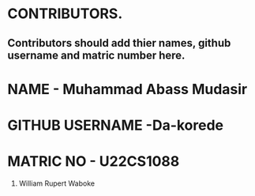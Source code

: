 # CONTRIBUTORS.
## Contributors should add thier names, github username and matric number here.
# NAME - Muhammad Abass Mudasir
# GITHUB USERNAME -Da-korede
# MATRIC NO - U22CS1088
<ol>
<li>William Rupert Waboke

</ol>